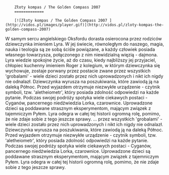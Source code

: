 
        Złoty kompas / The Golden Compass 2007 
        =============
        
        [![Złoty kompas / The Golden Compass 2007 ](http://vidos.pl/images/player.gif)](http://vidos.pl/zloty-kompas-the-golden-compass-2007)
        
        
 W samym sercu angielskiego Oksfordu dorasta osierocona przez rodziców dziewczynka imieniem Lyra. W jej świecie, równoległym do naszego, magia, nauka i teologia są ze sobą ściśle powiązane, a każdy człowiek posiada własnego towarzysza, połączonego z nim niewidzialną więzią - dajmona. Lyra wiedzie spokojne życie, aż do czasu, kiedy najbliższy jej przyjaciel, chłopiec kuchenny imieniem Roger z kolegium, w którym dziewczynka się wychowuje, zostaje porwany przez postacie zwane przez wszystkich 'grobalami' - wiele dzieci zostało przez nich uprowadzonych i nikt ich nigdy nie odnalazł. Dziewczynka wyrusza na poszukiwania, które zawiodą ją na daleką Północ. Przed wyjazdem otrzymuje niezwykłe urządzenie - czytnik symboli, tzw. 'aletheiometr', który posiada zdolność odpowiedzi na każde pytanie. Podczas swojej podróży spotyka wiele ciekawych postaci - Cyganów, pancernego niedźwiedzia Lorka, czarownice. Uprowadzone dzieci są poddawane strasznym eksperymentom, mającym związek z tajemniczym Pyłem. Lyra odegra w całej tej historii ogromną rolę, pomimo, że nie zdaje sobie z tego jeszcze sprawy.  ... przez wszystkich 'grobalami' - wiele dzieci zostało przez nich uprowadzonych i nikt ich nigdy nie odnalazł. Dziewczynka wyrusza na poszukiwania, które zawiodą ją na daleką Północ. Przed wyjazdem otrzymuje niezwykłe urządzenie - czytnik symboli, tzw. 'aletheiometr', który posiada zdolność odpowiedzi na każde pytanie. Podczas swojej podróży spotyka wiele ciekawych postaci - Cyganów, pancernego niedźwiedzia Lorka, czarownice. Uprowadzone dzieci są poddawane strasznym eksperymentom, mającym związek z tajemniczym Pyłem. Lyra odegra w całej tej historii ogromną rolę, pomimo, że nie zdaje sobie z tego jeszcze sprawy.
    